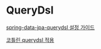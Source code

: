 # QueryDsl

[spring-data-jpa-querydsl 설정 가이드](https://jojoldu.tistory.com/372)

[코틀린 querydsl 적용](https://jsonobject.tistory.com/462)

